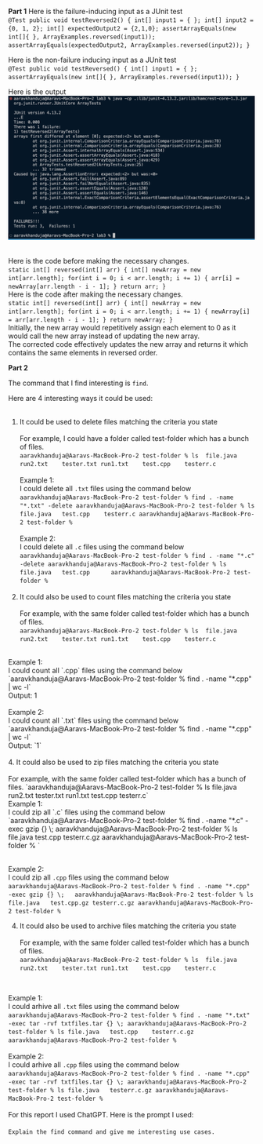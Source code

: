 **Part 1**
Here is the failure-inducing input as a JUnit test<br>
`@Test
  public void testReversed2() {
    int[] input1 = { };
    int[] input2 = {0, 1, 2};
    int[] expectedOutput2 = {2,1,0};
    assertArrayEquals(new int[]{ }, ArrayExamples.reversed(input1));
    assertArrayEquals(expectedOutput2, ArrayExamples.reversed(input2));
  }`

Here is the non-failure inducing input as a JUnit test<br>
`@Test
  public void testReversed() {
    int[] input1 = { };
    assertArrayEquals(new int[]{ }, ArrayExamples.reversed(input1));
  }`

Here is the output <br>
![Image](junittest.png)\
<br>

Here is the code before making the necessary changes. <br>
`static int[] reversed(int[] arr) {
    int[] newArray = new int[arr.length];
    for(int i = 0; i < arr.length; i += 1) {
      arr[i] = newArray[arr.length - i - 1];
    }
    return arr;
  }`
<br>
Here is the code after making the necessary changes. <br>
`static int[] reversed(int[] arr) {
    int[] newArray = new int[arr.length];
    for(int i = 0; i < arr.length; i += 1) {
      newArray[i] = arr[arr.length - i - 1];
    }
    return newArray;
  }`
  <br>
Initially, the new array would repetitively assign each element to 0 as it would call the new array instead of updating the new array.<br>
The corrected code effectively updates the new array and returns it which contains the same elements in reversed order. <br>

**Part 2** <br>

The command that I find interesting is `find`. 
 <br>

Here are 4 interesting ways it could be used:
 <br><br>
1. It could be used to delete files matching the criteria you state<br><br>
For example, I could have a folder called test-folder which has a bunch of files. <br>
`aaravkhanduja@Aaravs-MacBook-Pro-2 test-folder % ls 
file.java	run2.txt	tester.txt
run1.txt	test.cpp	testerr.c`
 <br><br>
Example 1:  <br>
I could delete all `.txt` files using the command below <br>
`aaravkhanduja@Aaravs-MacBook-Pro-2 test-folder % find . -name "*.txt" -delete
aaravkhanduja@Aaravs-MacBook-Pro-2 test-folder % ls
file.java	test.cpp	testerr.c
aaravkhanduja@Aaravs-MacBook-Pro-2 test-folder %`
 <br> <br>
Example 2:  <br>
I could delete all `.c` files using the command below <br>
`aaravkhanduja@Aaravs-MacBook-Pro-2 test-folder % find . -name "*.c" -delete
aaravkhanduja@Aaravs-MacBook-Pro-2 test-folder % ls
file.java	test.cpp	 
aaravkhanduja@Aaravs-MacBook-Pro-2 test-folder %`
<br><br>
2. It could also be used to count files matching the criteria you state<br><br>
For example, with the same folder called test-folder which has a bunch of files. <br>
`aaravkhanduja@Aaravs-MacBook-Pro-2 test-folder % ls 
file.java	run2.txt	tester.txt
run1.txt	test.cpp	testerr.c`
 <br>
Example 1: <br>
I could count all `.cpp` files using the command below <br>
`aaravkhanduja@Aaravs-MacBook-Pro-2 test-folder % find . -name "*.cpp" | wc -l` <br>
Output: 1
 <br> <br>
Example 2: <br>
I could count all `.txt` files using the command below <br>
`aaravkhanduja@Aaravs-MacBook-Pro-2 test-folder % find . -name "*.cpp" | wc -l` <br>
Output: `1`
  <br><br>
4. It could also be used to zip files matching the criteria you state<br><br>
For example, with the same folder called test-folder which has a bunch of files. 
`aaravkhanduja@Aaravs-MacBook-Pro-2 test-folder % ls 
file.java	run2.txt	tester.txt
run1.txt	test.cpp	testerr.c`
 <br>
Example 1:
 <br>
 I could zip all `.c` files using the command below <br>
`aaravkhanduja@Aaravs-MacBook-Pro-2 test-folder % find . -name "*.c" -exec gzip {} \;  
aaravkhanduja@Aaravs-MacBook-Pro-2 test-folder % ls
file.java	test.cpp	testerr.c.gz
aaravkhanduja@Aaravs-MacBook-Pro-2 test-folder % `
 <br> <br>

Example 2:
<br>
 I could zip all `.cpp` files using the command below <br>
`aaravkhanduja@Aaravs-MacBook-Pro-2 test-folder % find . -name "*.cpp" -exec gzip {} \;  
aaravkhanduja@Aaravs-MacBook-Pro-2 test-folder % ls
file.java	test.cpp.gz	testerr.c.gz
aaravkhanduja@Aaravs-MacBook-Pro-2 test-folder %`
 <br>

4. It could also be used to archive files matching the criteria you state<br><br>
For example, with the same folder called test-folder which has a bunch of files. <br>
`aaravkhanduja@Aaravs-MacBook-Pro-2 test-folder % ls 
file.java	run2.txt	tester.txt
run1.txt	test.cpp	testerr.c`
 <br>

Example 1: 
 <br>
I could arhive all `.txt` files using the command below <br> 
`aaravkhanduja@Aaravs-MacBook-Pro-2 test-folder % find . -name "*.txt" -exec tar -rvf txtfiles.tar {} \;
aaravkhanduja@Aaravs-MacBook-Pro-2 test-folder % ls
file.java	test.cpp	testerr.c.gz
aaravkhanduja@Aaravs-MacBook-Pro-2 test-folder %`
<br>  <br>
Example 2: 
 <br>
I could arhive all `.cpp` files using the command below <br>
`aaravkhanduja@Aaravs-MacBook-Pro-2 test-folder % find . -name "*.cpp" -exec tar -rvf txtfiles.tar {} \;
aaravkhanduja@Aaravs-MacBook-Pro-2 test-folder % ls
file.java	testerr.c.gz
aaravkhanduja@Aaravs-MacBook-Pro-2 test-folder %`
 <br>
 <br>
For this report I used ChatGPT. Here is the prompt I used: <br><br>
`Explain the find command and give me interesting use cases.` 
